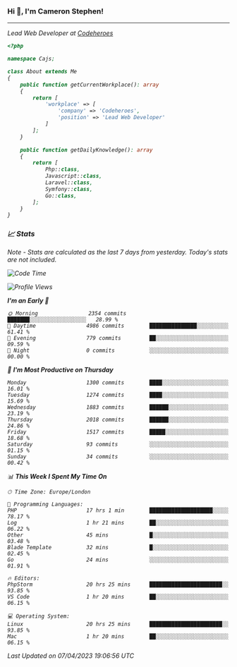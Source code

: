 ### Hi 👋, I'm Cameron Stephen!
<hr>
<p><em>Lead Web Developer at <a href="https://codeheroes.co.uk">Codeheroes</a></p>


```php
<?php

namespace Cajs;

class About extends Me
{
    public function getCurrentWorkplace(): array
    {
        return [
            'workplace' => [
                'company' => 'Codeheroes',
                'position' => 'Lead Web Developer'
            ]
        ];
    }

    public function getDailyKnowledge(): array
    {
        return [
            Php::class,
            Javascript::class,
            Laravel::class,
            Symfony::class,
            Go::class,
        ];
    }
}
```

### 📈 Stats
<p><em>Note - Stats are calculated as the last 7 days from yesterday. Today's stats are not included.</em></p>


<!--START_SECTION:waka-->
![Code Time](http://img.shields.io/badge/Code%20Time-3%2C290%20hrs%2013%20mins-blue)

![Profile Views](http://img.shields.io/badge/Profile%20Views-3-blue)

**I'm an Early 🐤** 

```text
🌞 Morning                2354 commits        ███████░░░░░░░░░░░░░░░░░░   28.99 % 
🌆 Daytime                4986 commits        ███████████████░░░░░░░░░░   61.41 % 
🌃 Evening                779 commits         ██░░░░░░░░░░░░░░░░░░░░░░░   09.59 % 
🌙 Night                  0 commits           ░░░░░░░░░░░░░░░░░░░░░░░░░   00.00 % 
```
📅 **I'm Most Productive on Thursday** 

```text
Monday                   1300 commits        ████░░░░░░░░░░░░░░░░░░░░░   16.01 % 
Tuesday                  1274 commits        ████░░░░░░░░░░░░░░░░░░░░░   15.69 % 
Wednesday                1883 commits        ██████░░░░░░░░░░░░░░░░░░░   23.19 % 
Thursday                 2018 commits        ██████░░░░░░░░░░░░░░░░░░░   24.86 % 
Friday                   1517 commits        █████░░░░░░░░░░░░░░░░░░░░   18.68 % 
Saturday                 93 commits          ░░░░░░░░░░░░░░░░░░░░░░░░░   01.15 % 
Sunday                   34 commits          ░░░░░░░░░░░░░░░░░░░░░░░░░   00.42 % 
```


📊 **This Week I Spent My Time On** 

```text
🕑︎ Time Zone: Europe/London

💬 Programming Languages: 
PHP                      17 hrs 1 min        ████████████████████░░░░░   78.17 % 
Log                      1 hr 21 mins        ██░░░░░░░░░░░░░░░░░░░░░░░   06.22 % 
Other                    45 mins             █░░░░░░░░░░░░░░░░░░░░░░░░   03.48 % 
Blade Template           32 mins             █░░░░░░░░░░░░░░░░░░░░░░░░   02.45 % 
Go                       24 mins             ░░░░░░░░░░░░░░░░░░░░░░░░░   01.91 % 

🔥 Editors: 
PhpStorm                 20 hrs 25 mins      ███████████████████████░░   93.85 % 
VS Code                  1 hr 20 mins        ██░░░░░░░░░░░░░░░░░░░░░░░   06.15 % 

💻 Operating System: 
Linux                    20 hrs 25 mins      ███████████████████████░░   93.85 % 
Mac                      1 hr 20 mins        ██░░░░░░░░░░░░░░░░░░░░░░░   06.15 % 
```


 Last Updated on 07/04/2023 19:06:56 UTC
<!--END_SECTION:waka-->
